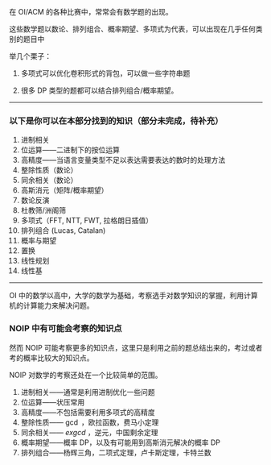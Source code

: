 在 OI/ACM 的各种比赛中，常常会有数学题的出现。

这些数学题以数论、排列组合、概率期望、多项式为代表，可以出现在几乎任何类别的题目中

举几个栗子：

1.  多项式可以优化卷积形式的背包，可以做一些字符串题

2.  很多 DP 类型的题都可以结合排列组合/概率期望。

* * *

### 以下是你可以在本部分找到的知识（部分未完成，待补充）

1.  进制相关
2.  位运算——二进制下的按位运算
3.  高精度——当语言变量类型不足以表达需要表达的数时的处理方法
4.  整除性质（数论）
5.  同余相关（数论）
6.  高斯消元（矩阵/概率期望）
7.  数论反演
8.  杜教筛/洲阁筛
9.  多项式（FFT, NTT, FWT, 拉格朗日插值）
10. 排列组合 (Lucas, Catalan)
11. 概率与期望
12. 置换
13. 线性规划
14. 线性基

* * *

OI 中的数学以高中，大学的数学为基础，考察选手对数学知识的掌握，利用计算机的计算能力来解决问题。

### NOIP 中有可能会考察的知识点

然而 NOIP 可能考察更多的知识点，这里只是利用之前的题总结出来的，考过或者考的概率比较大的知识点。

NOIP 对数学的考察还处在一个比较简单的范围。

1.  进制相关——通常是利用进制优化一些问题
2.  位运算——状压常用
3.  高精度——不包括需要利用多项式的高精度
4.  整除性质—— $\gcd$ ，欧拉函数，费马小定理
5.  同余相关—— $exgcd$ ，逆元，中国剩余定理
6.  概率期望——概率 DP，以及有可能用到高斯消元解决的概率 DP
7.  排列组合——杨辉三角，二项式定理，卢卡斯定理，卡特兰数
